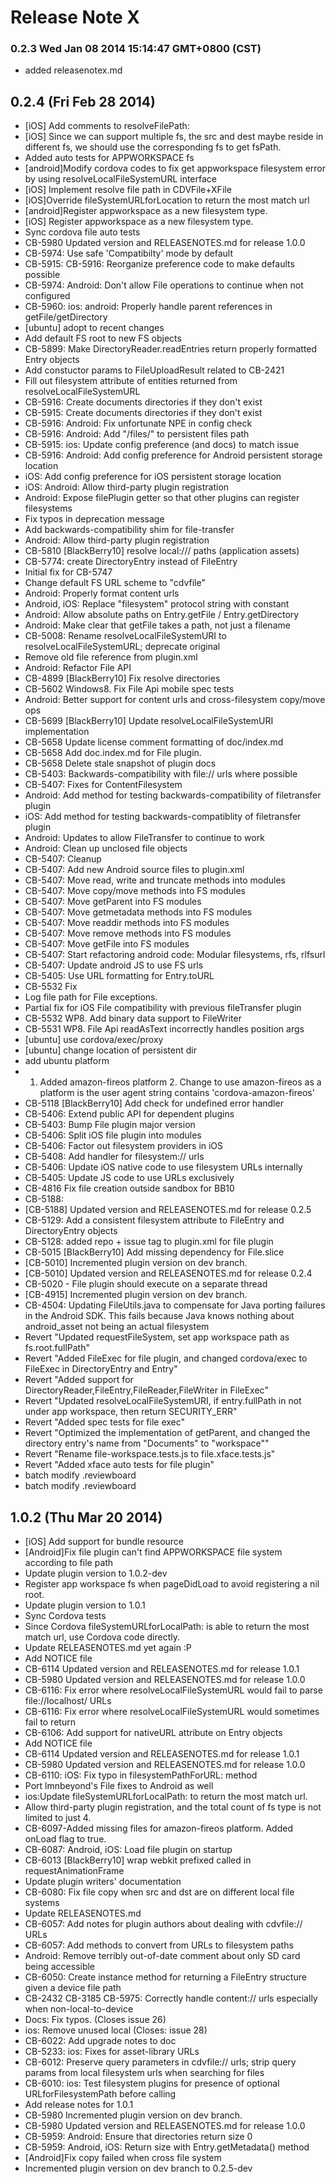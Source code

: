 <!--
#
# Licensed to the Apache Software Foundation (ASF) under one
# or more contributor license agreements.  See the NOTICE file
# distributed with this work for additional information
# regarding copyright ownership.  The ASF licenses this file
# to you under the Apache License, Version 2.0 (the
# "License"); you may not use this file except in compliance
# with the License.  You may obtain a copy of the License at
# 
# http://www.apache.org/licenses/LICENSE-2.0
# 
# Unless required by applicable law or agreed to in writing,
# software distributed under the License is distributed on an
# "AS IS" BASIS, WITHOUT WARRANTIES OR CONDITIONS OF ANY
#  KIND, either express or implied.  See the License for the
# specific language governing permissions and limitations
# under the License.
#
-->
# Release Note X


### 0.2.3 Wed Jan 08 2014 15:14:47 GMT+0800 (CST)
 *  added releasenotex.md

## 0.2.4 (Fri Feb 28 2014)


 *  [iOS] Add comments to resolveFilePath:
 *  [iOS] Since we can support multiple fs, the src and dest maybe reside in different fs, we should use the corresponding fs to get fsPath.
 *  Added auto tests for APPWORKSPACE fs
 *  [android]Modify cordova codes to fix get appworkspace filesystem error by using resolveLocalFileSystemURL interface
 *  [iOS] Implement resolve file path in CDVFile+XFile
 *  [iOS]Override fileSystemURLforLocation to return the most match url
 *  [android]Register appworkspace as a new filesystem type.
 *  [iOS] Register appworkspace as a new filesystem type.
 *  Sync cordova file auto tests
 *  CB-5980 Updated version and RELEASENOTES.md for release 1.0.0
 *  CB-5974: Use safe 'Compatibilty' mode by default
 *  CB-5915: CB-5916: Reorganize preference code to make defaults possible
 *  CB-5974: Android: Don't allow File operations to continue when not configured
 *  CB-5960: ios: android: Properly handle parent references in getFile/getDirectory
 *  [ubuntu] adopt to recent changes
 *  Add default FS root to new FS objects
 *  CB-5899: Make DirectoryReader.readEntries return properly formatted Entry objects
 *  Add constuctor params to FileUploadResult related to CB-2421
 *  Fill out filesystem attribute of entities returned from resolveLocalFileSystemURL
 *  CB-5916: Create documents directories if they don't exist
 *  CB-5915: Create documents directories if they don't exist
 *  CB-5916: Android: Fix unfortunate NPE in config check
 *  CB-5916: Android: Add "/files/" to persistent files path
 *  CB-5915: ios: Update config preference (and docs) to match issue
 *  CB-5916: Android: Add config preference for Android persistent storage location
 *  iOS: Add config preference for iOS persistent storage location
 *  iOS: Android: Allow third-party plugin registration
 *  Android: Expose filePlugin getter so that other plugins can register filesystems
 *  Fix typos in deprecation message
 *  Add backwards-compatibility shim for file-transfer
 *  Android: Allow third-party plugin registration
 *  CB-5810 [BlackBerry10] resolve local:/// paths (application assets)
 *  CB-5774: create DirectoryEntry instead of FileEntry
 *  Initial fix for CB-5747
 *  Change default FS URL scheme to "cdvfile"
 *  Android: Properly format content urls
 *  Android, iOS: Replace "filesystem" protocol string with constant
 *  Android: Allow absolute paths on Entry.getFile / Entry.getDirectory
 *  Android: Make clear that getFile takes a path, not just a filename
 *  CB-5008: Rename resolveLocalFileSystemURI to resolveLocalFileSystemURL; deprecate original
 *  Remove old file reference from plugin.xml
 *  Android: Refactor File API
 *  CB-4899 [BlackBerry10] Fix resolve directories
 *  CB-5602 Windows8. Fix File Api mobile spec tests
 *  Android: Better support for content urls and cross-filesystem copy/move ops
 *  CB-5699 [BlackBerry10] Update resolveLocalFileSystemURI implementation
 *  CB-5658 Update license comment formatting of doc/index.md
 *  CB-5658 Add doc.index.md for File plugin.
 *  CB-5658 Delete stale snapshot of plugin docs
 *  CB-5403: Backwards-compatibility with file:// urls where possible
 *  CB-5407: Fixes for ContentFilesystem
 *  Android: Add method for testing backwards-compatibility of filetransfer plugin
 *  iOS: Add method for testing backwards-compatiblity of filetransfer plugin
 *  Android: Updates to allow FileTransfer to continue to work
 *  Android: Clean up unclosed file objects
 *  CB-5407: Cleanup
 *  CB-5407: Add new Android source files to plugin.xml
 *  CB-5407: Move read, write and truncate methods into modules
 *  CB-5407: Move copy/move methods into FS modules
 *  CB-5407: Move getParent into FS modules
 *  CB-5407: Move getmetadata methods into FS modules
 *  CB-5407: Move readdir methods into FS modules
 *  CB-5407: Move remove methods into FS modules
 *  CB-5407: Move getFile into FS modules
 *  CB-5407: Start refactoring android code: Modular filesystems, rfs, rlfsurl
 *  CB-5407: Update android JS to use FS urls
 *  CB-5405: Use URL formatting for Entry.toURL
 *  CB-5532 Fix
 *  Log file path for File exceptions.
 *  Partial fix for iOS File compatibility with previous fileTransfer plugin
 *  CB-5532 WP8. Add binary data support to FileWriter
 *  CB-5531 WP8. File Api readAsText incorrectly handles position args
 *  [ubuntu] use cordova/exec/proxy
 *  [ubuntu] change location of persistent dir
 *  add ubuntu platform
 *  1. Added amazon-fireos platform 2. Change to use amazon-fireos as a platform is the user agent string contains 'cordova-amazon-fireos'
 *  CB-5118 [BlackBerry10] Add check for undefined error handler
 *  CB-5406: Extend public API for dependent plugins
 *  CB-5403: Bump File plugin major version
 *  CB-5406: Split iOS file plugin into modules
 *  CB-5406: Factor out filesystem providers in iOS
 *  CB-5408: Add handler for filesystem:// urls
 *  CB-5406: Update iOS native code to use filesystem URLs internally
 *  CB-5405: Update JS code to use URLs exclusively
 *  CB-4816 Fix file creation outside sandbox for BB10
 *  CB-5188:
 *  [CB-5188] Updated version and RELEASENOTES.md for release 0.2.5
 *  CB-5129: Add a consistent filesystem attribute to FileEntry and DirectoryEntry objects
 *  CB-5128: added repo + issue tag to plugin.xml for file plugin
 *  CB-5015 [BlackBerry10] Add missing dependency for File.slice
 *  [CB-5010] Incremented plugin version on dev branch.
 *  [CB-5010] Updated version and RELEASENOTES.md for release 0.2.4
 *  CB-5020 - File plugin should execute on a separate thread
 *  [CB-4915] Incremented plugin version on dev branch.
 *  CB-4504: Updating FileUtils.java to compensate for Java porting failures in the Android SDK. This fails because Java knows nothing about android_asset not being an actual filesystem
 *  Revert "Updated requestFileSystem, set app workspace path as fs.root.fullPath"
 *  Revert "Added FileExec for file plugin, and changed cordova/exec to FileExec in DirectoryEntry and Entry"
 *  Revert "Added support for DirectoryReader,FileEntry,FileReader,FileWriter in FileExec"
 *  Revert "Updated resolveLocalFileSystemURI, if entry.fullPath in not under app workspace, then return SECURITY_ERR"
 *  Revert "Added spec tests for file exec"
 *  Revert "Optimized the implementation of getParent, and changed the directory entry's name from "Documents" to "workspace""
 *  Revert "Rename file-workspace.tests.js to file.xface.tests.js"
 *  Revert "Added xface auto tests for file plugin"
 *  batch modify .reviewboard
 *  batch modify .reviewboard


## 1.0.2 (Thu Mar 20 2014)


 *  [iOS] Add support for bundle resource
 *  [Android]Fix file plugin can't find APPWORKSPACE file system according to file path
 *  Update plugin version to 1.0.2-dev
 *  Register app workspace fs when pageDidLoad to avoid registering a nil root.
 *  Update plugin version to 1.0.1
 *  Sync Cordova tests
 *  Since Cordova fileSystemURLforLocalPath: is able to return the most match url, use Cordova code directly.
 *  Update RELEASENOTES.md yet again :P
 *  Add NOTICE file
 *  CB-6114 Updated version and RELEASENOTES.md for release 1.0.1
 *  CB-5980 Updated version and RELEASENOTES.md for release 1.0.0
 *  CB-6116: Fix error where resolveLocalFileSystemURL would fail to parse file://localhost/<path> URLs
 *  CB-6116: Fix error where resolveLocalFileSystemURL would sometimes fail to return
 *  CB-6106: Add support for nativeURL attribute on Entry objects
 *  Add NOTICE file
 *  CB-6114 Updated version and RELEASENOTES.md for release 1.0.1
 *  CB-5980 Updated version and RELEASENOTES.md for release 1.0.0
 *  CB-6110: iOS: Fix typo in filesystemPathForURL: method
 *  Port lmnbeyond's File fixes to Android as well
 *  ios:Update fileSystemURLforLocalPath: to return the most match url.
 *  Allow third-party plugin registration, and the total count of fs type is not limited to just 4.
 *  CB-6097-Added missing files for amazon-fireos platform. Added onLoad flag to true.
 *  CB-6087: Android, iOS: Load file plugin on startup
 *  CB-6013 [BlackBerry10] wrap webkit prefixed called in requestAnimationFrame
 *  Update plugin writers' documentation
 *  CB-6080: Fix file copy when src and dst are on different local file systems
 *  Update RELEASENOTES.md
 *  CB-6057: Add notes for plugin authors about dealing with cdvfile:// URLs
 *  CB-6057: Add methods to convert from URLs to filesystem paths
 *  Android: Remove terribly out-of-date comment about only SD card being accessible
 *  CB-6050: Create instance method for returning a FileEntry structure given a device file path
 *  CB-2432 CB-3185 CB-5975: Correctly handle content:// urls especially when non-local-to-device
 *  Docs: Fix typos. (Closes issue 26)
 *  ios: Remove unused local (Closes: issue 28)
 *  CB-6022: Add upgrade notes to doc
 *  CB-5233: ios: Fixes for asset-library URLs
 *  CB-6012: Preserve query parameters in cdvfile:// urls; strip query params from local filesystem urls when searching for files
 *  CB-6010: ios: Test filesystem plugins for presence of optional URLforFilesystemPath before calling
 *  Add release notes for 1.0.1
 *  CB-5980 Incremented plugin version on dev branch.
 *  CB-5980 Updated version and RELEASENOTES.md for release 1.0.0
 *  CB-5959: Android: Ensure that directories return size 0
 *  CB-5959: Android, iOS: Return size with Entry.getMetadata() method
 *  [Android]Fix copy failed when cross file system
 *  Incremented plugin version on dev branch to 0.2.5-dev
